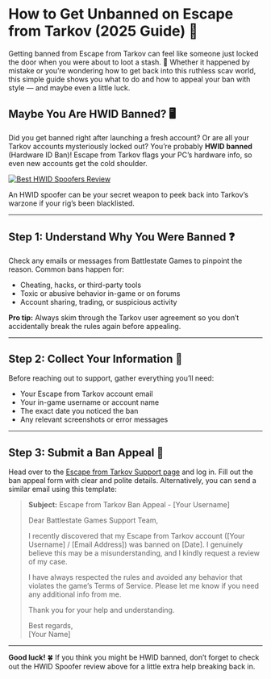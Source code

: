 # How to Get Unbanned on Escape from Tarkov (2025 Guide) 🎯

Getting banned from Escape from Tarkov can feel like someone just locked the door when you were about to loot a stash. 😤 Whether it happened by mistake or you’re wondering how to get back into this ruthless scav world, this simple guide shows you what to do and how to appeal your ban with style — and maybe even a little luck.

## Maybe You Are HWID Banned? 🖥️

Did you get banned right after launching a fresh account? Or are all your Tarkov accounts mysteriously locked out? You’re probably **HWID banned** (Hardware ID Ban)! Escape from Tarkov flags your PC’s hardware info, so even new accounts get the cold shoulder.

[![Best HWID Spoofers Review](https://img.shields.io/badge/Best%20HWID%20Spoofers-Read%20Review-brightgreen?style=for-the-badge&logo=origin)](https://hwid-spoofer.mystrikingly.com/)

An HWID spoofer can be your secret weapon to peek back into Tarkov’s warzone if your rig’s been blacklisted.

---

## Step 1: Understand Why You Were Banned ❓

Check any emails or messages from Battlestate Games to pinpoint the reason. Common bans happen for:
- Cheating, hacks, or third-party tools  
- Toxic or abusive behavior in-game or on forums  
- Account sharing, trading, or suspicious activity  

**Pro tip:** Always skim through the Tarkov user agreement so you don’t accidentally break the rules again before appealing.

---

## Step 2: Collect Your Information 📝

Before reaching out to support, gather everything you’ll need:
- Your Escape from Tarkov account email  
- Your in-game username or account name  
- The exact date you noticed the ban  
- Any relevant screenshots or error messages  

---

## Step 3: Submit a Ban Appeal 📧

Head over to the [Escape from Tarkov Support page](https://www.escapefromtarkov.com/support) and log in. Fill out the ban appeal form with clear and polite details. Alternatively, you can send a similar email using this template:

> **Subject:** Escape from Tarkov Ban Appeal - [Your Username]  
>  
> Dear Battlestate Games Support Team,  
>  
> I recently discovered that my Escape from Tarkov account ([Your Username] / [Email Address]) was banned on [Date]. I genuinely believe this may be a misunderstanding, and I kindly request a review of my case.  
>  
> I have always respected the rules and avoided any behavior that violates the game’s Terms of Service. Please let me know if you need any additional info from me.  
>  
> Thank you for your help and understanding.  
>  
> Best regards,  
> [Your Name]

---

**Good luck!** 🍀 If you think you might be HWID banned, don’t forget to check out the HWID Spoofer review above for a little extra help breaking back in.
